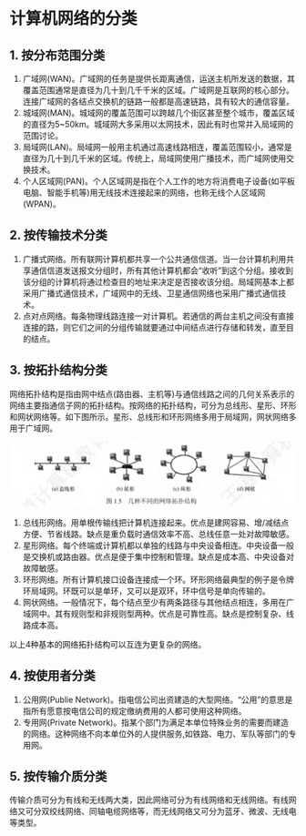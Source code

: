 # 计算机网络的分类

## 1. 按分布范围分类

1. 广域网(WAN)。广域网的任务是提供长距离通信，运送主机所发送的数据，其覆盖范围通常是直径为几十到几千千米的区域。广域网是互联网的核心部分。连接广域网的各结点交换机的链路一般都是高速链路，具有较大的通信容量。
2. 城域网(MAN)。城域网的覆盖范围可以跨越几个街区甚至整个城市，覆盖区域的直径为5~50km。城域网大多采用以太网技术，因此有时也常并入局域网的范围讨论。
3. 局域网(LAN)。局域网一般用主机通过高速线路相连，覆盖范围较小，通常是直径为几十到几千米的区域。传统上，局域网使用广播技术，而广域网使用交换技术。
4. 个人区域网(PAN)。个人区域网是指在个人工作的地方将消费电子设备(如平板电脑、智能手机等)用无线技术连接起来的网络，也称无线个人区域网(WPAN)。

## 2. 按传输技术分类

1. 广播式网络。所有联网计算机都共享一个公共通信信道。当一台计算机利用共享通信信道发送报文分组时，所有其他计算机都会“收听”到这个分组。接收到该分组的计算机将通过检查目的地址来决定是否接收该分组。局域网基本上都采用广播式通信技术，广域网中的无线、卫星通信网络也采用广播式通信技术。
2. 点对点网络。每条物理线路连接一对计算机。若通信的两台主机之间没有直接连接的路，则它们之间的分组传输就要通过中间结点进行存储和转发，直至目的结点。

## 3. 按拓扑结构分类

网络拓扑结构是指由网中结点(路由器、主机等)与通信线路之间的几何关系表示的网络主要指通信子网的拓扑结构。按网络的拓扑结构，可分为总线形、星形、环形和网状网络等。如下图所示。星形、总线形和环形网络多用于局域网，网状网络多用于广域网。

![几种不同的网络拓扑结构](images/几种不同的网络拓扑结构.jpg)

1. 总线形网络。用单根传输线把计算机连接起来。优点是建网容易、增/减结点方便、节省线路。缺点是重负载时通信效率不高、总线任意一处对故障敏感。
2. 星形网络。每个终端或计算机都以单独的线路与中央设备相连。中央设备一般是交换机或路由器。优点是便于集中控制和管理。缺点是成本高、中央设备对故障敏感。
3. 环形网络。所有计算机接口设备连接成一个环。环形网络最典型的例子是令牌环局域网。环既可以是单环，又可以是双环，环中信号是单向传输的。
4. 网状网络。一般情况下，每个结点至少有两条路径与其他结点相连，多用在广域网中。其有规则型和非规则型两种。优点是可靠性高。缺点是控制复杂、线路成本高。

以上4种基本的网络拓扑结构可以互连为更复杂的网络。

## 4. 按使用者分类

1. 公用网(Publie Network)。指电信公司出资建造的大型网络。“公用”的意思是指所有愿意按电信公司的规定缴纳费用的人都可使用这种网络。
2. 专用网(Private Network)。指某个部门为满足本单位特殊业务的需要而建造的网络。这种网络不向本单位外的人提供服务,如铁路、电力、军队等部门的专用网。

## 5. 按传输介质分类

传输介质可分为有线和无线两大类，因此网络可分为有线网络和无线网络。有线网络又可分双绞线网络、同轴电缆网络等，而无线网络又可分为蓝牙、微波、无线电等类型。
